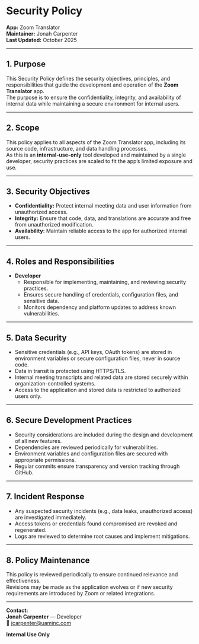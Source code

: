 # Security Policy

**App:** Zoom Translator  
**Maintainer:** Jonah Carpenter  
**Last Updated:** October 2025  

---

## 1. Purpose
This Security Policy defines the security objectives, principles, and responsibilities that guide the development and operation of the **Zoom Translator** app.  
The purpose is to ensure the confidentiality, integrity, and availability of internal data while maintaining a secure environment for internal users.

---

## 2. Scope
This policy applies to all aspects of the Zoom Translator app, including its source code, infrastructure, and data handling processes.  
As this is an **internal-use-only** tool developed and maintained by a single developer, security practices are scaled to fit the app’s limited exposure and use.

---

## 3. Security Objectives
- **Confidentiality:** Protect internal meeting data and user information from unauthorized access.  
- **Integrity:** Ensure that code, data, and translations are accurate and free from unauthorized modification.  
- **Availability:** Maintain reliable access to the app for authorized internal users.

---

## 4. Roles and Responsibilities
- **Developer**  
  - Responsible for implementing, maintaining, and reviewing security practices.  
  - Ensures secure handling of credentials, configuration files, and sensitive data.  
  - Monitors dependency and platform updates to address known vulnerabilities.  

---

## 5. Data Security
- Sensitive credentials (e.g., API keys, OAuth tokens) are stored in environment variables or secure configuration files, never in source code.  
- Data in transit is protected using HTTPS/TLS.  
- Internal meeting transcripts and related data are stored securely within organization-controlled systems.  
- Access to the application and stored data is restricted to authorized users only.

---

## 6. Secure Development Practices
- Security considerations are included during the design and development of all new features.  
- Dependencies are reviewed periodically for vulnerabilities.  
- Environment variables and configuration files are secured with appropriate permissions.  
- Regular commits ensure transparency and version tracking through GitHub.

---

## 7. Incident Response
- Any suspected security incidents (e.g., data leaks, unauthorized access) are investigated immediately.  
- Access tokens or credentials found compromised are revoked and regenerated.  
- Logs are reviewed to determine root causes and implement mitigations.

---

## 8. Policy Maintenance
This policy is reviewed periodically to ensure continued relevance and effectiveness.  
Revisions may be made as the application evolves or if new security requirements are introduced by Zoom or related integrations.

---

**Contact:**  
**Jonah Carpenter** — Developer  
📧 jcarpenter@uaminc.com  

**Internal Use Only**
